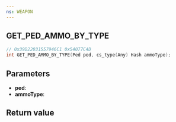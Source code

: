 ```yaml
---
ns: WEAPON
---
```

## GET_PED_AMMO_BY_TYPE

```c
// 0x39D22031557946C1 0x54077C4D
int GET_PED_AMMO_BY_TYPE(Ped ped, cs_type(Any) Hash ammoType);
```

## Parameters
* **ped**: 
* **ammoType**: 

## Return value

